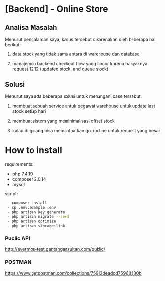 # [Backend] - Online Store

## Analisa Masalah
Menurut pengalaman saya, kasus tersebut dikarenakan oleh beberapa hal berikut:

1. data stock yang tidak sama antara di warehouse dan database

2. manajemen backend checkout flow yang bocor karena banyaknya request 12.12 (updated stock, and queue stock)

## Solusi

Menurut saya ada beberapa solusi untuk menangani case tersebut:

1. membuat sebuah service untuk pegawai warehouse untuk update last stock setiap hari

2. membuat sistem yang meminimalisasi offset stock

3. kalau di golang bisa memanfaatkan go-routine untuk request yang besar


# How to install

requirements:
 - php 7.4.19
 - composer 2.0.14
 - mysql

script:
```bash
 - composer install
 - cp .env.example .env
 - php artisan key:generate
 - php artisan migrate --seed
 - php artisan optimize
 - php artisan storage:link
```

### Puclic API

http://evermos-test.gantangansultan.com/public/

### POSTMAN

https://www.getpostman.com/collections/75912deadcd75968230b